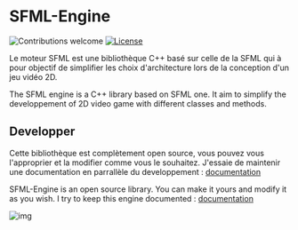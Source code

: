 # SFML-Engine

![Contributions welcome](https://img.shields.io/badge/contributions-welcome-green.svg)
[![License](https://img.shields.io/badge/license-MIT-blue.svg)](https://opensource.org/licenses/MIT)


Le moteur SFML est une bibliothèque C++ basé sur celle de la SFML qui à pour objectif de simplifier les choix d'architecture lors de la conception d'un jeu vidéo 2D. 

The SFML engine is a C++ library based on SFML one. It aim to simplify the developpement of 2D video game with different classes and methods.

## Developper
Cette bibliothèque est complètement open source, vous pouvez vous l'approprier et la modifier comme vous le souhaitez.
J'essaie de maintenir une documentation en parrallèle du developpement : [documentation](https://docs.google.com/document/d/12QfwHhyP5QrgkMQea0IDubVIP9xKP1kilWDdH3T-dq4/edit?usp=sharing)

SFML-Engine is an open source library. You can make it yours and modify it as you wish.
I try to keep this engine documented : [documentation](https://docs.google.com/document/d/1jjEraLyhTe8BT5GRxwjQakNl2n-6jEK0nVZl2I5Osjc/edit?usp=sharing)

![img](https://cdna.artstation.com/p/assets/images/images/024/585/252/large/yin-ning-lim-68c294e6c0a733e9c08627305a7d4dca.jpg?1582889246)
